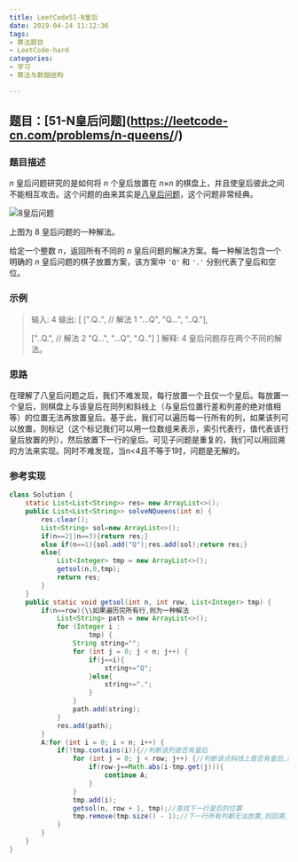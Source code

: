 ```yaml
---
title: LeetCode51-N皇后
date: 2019-04-24 11:12:36
tags:
- 算法题目
- LeetCode-hard
categories:
- 学习
- 算法与数据结构

---
```


## 题目：[51-N皇后问题](<https://leetcode-cn.com/problems/n-queens/>/)

### **题目描述**

*n* 皇后问题研究的是如何将 *n* 个皇后放置在 *n*×*n* 的棋盘上，并且使皇后彼此之间不能相互攻击。这个问题的由来其实是[八皇后问题](https://zh.wikipedia.org/zh-hans/%E5%85%AB%E7%9A%87%E5%90%8E%E9%97%AE%E9%A2%98)，这个问题非常经典。

![8皇后问题](https://odyc3g.ch.files.1drv.com/y4mQRaqVnNn-u0-EdEAPXFFzfKa0ni8fJOmRoG8BEptM7CvwDqnczU095pweUYBpTToAmEPhntHt9Oliq7Yv6ahJfl_X0hvTcEOudvmjINbbojrFHdEKfxJqYSyVMnQDGD_MpRdPADSrFz05iWq3SD4eXms83-hKGBh1UkWDHMqeX7Fe2k-V_aNbAsgBnLgVkXVxL33uQWJRdgqH-GQiBpHFw?width=258&height=276&cropmode=none)

上图为 8 皇后问题的一种解法。

给定一个整数 *n*，返回所有不同的 *n* 皇后问题的解决方案。每一种解法包含一个明确的 *n* 皇后问题的棋子放置方案，该方案中 `'Q'` 和 `'.'` 分别代表了皇后和空位。

### **示例**

> 输入: 4
> 输出: [
>  [".Q..",  // 解法 1
>   "...Q",
>   "Q...",
>   "..Q."],
>
>  ["..Q.",  // 解法 2
>   "Q...",
>   "...Q",
>   ".Q.."]
> ]
> 解释: 4 皇后问题存在两个不同的解法。

### **思路**

在理解了八皇后问题之后，我们不难发现，每行放置一个且仅一个皇后。每放置一个皇后，则棋盘上与该皇后在同列和斜线上（与皇后位置行差和列差的绝对值相等）的位置无法再放置皇后。基于此，我们可以遍历每一行所有的列，如果该列可以放置，则标记（这个标记我们可以用一位数组来表示，索引代表行，值代表该行皇后放置的列），然后放置下一行的皇后。可见子问题是重复的，我们可以用回溯的方法来实现。同时不难发现，当n<4且不等于1时，问题是无解的。

### **参考实现**

```java
class Solution {
    static List<List<String>> res= new ArrayList<>();
    public List<List<String>> solveNQueens(int n) {
        res.clear();
        List<String> sol=new ArrayList<>();
        if(n==2||n==3){return res;}
        else if(n==1){sol.add("Q");res.add(sol);return res;}
        else{
            List<Integer> tmp = new ArrayList<>();
            getsol(n,0,tmp);
            return res;
        }
    }
    public static void getsol(int n, int row, List<Integer> tmp) {
        if(n==row){\\如果遍历完所有行,则为一种解法
            List<String> path = new ArrayList<>();
            for (Integer i :
                    tmp) {
                String string="";
                for (int j = 0; j < n; j++) {
                    if(j==i){
                        string+="Q";
                    }else{
                        string+=".";
                    }
                }
                path.add(string);
            }
            res.add(path);
        }
        A:for (int i = 0; i < n; i++) {
            if(!tmp.contains(i)){//判断该列是否有皇后
                for (int j = 0; j < row; j++) {//判断该点斜线上是否有皇后,如果有,则继续下一列
                    if(row-j==Math.abs(i-tmp.get(j))){
                        continue A;
                    }
                }
                tmp.add(i);
                getsol(n, row + 1, tmp);//查找下一行皇后的位置
                tmp.remove(tmp.size() - 1);//下一行所有列都无法放置,则回溯,进入当前行下一列
            }
        }
    }
}
```